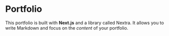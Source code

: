 # Portfolio 

This portfolio is built with **Next.js** and a library called Nextra. It allows you to write Markdown and focus on the _content_ of your portfolio. 
